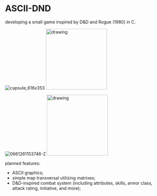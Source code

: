 # ASCII-DND

developing a small game inspired by D&D and Rogue (1980) in C.

![capsule_616x353](https://github.com/matheuslazzarotto/ASCII-DND/assets/99198452/0487745a-e524-46f1-aaf6-11ce2d14cc2e)
<img src="[drawing.jpg](https://github.com/matheuslazzarotto/ASCII-DND/assets/99198452/0487745a-e524-46f1-aaf6-11ce2d14cc2e)" alt="drawing" style="width:200px;"/>

![0661261153746-Z](https://github.com/matheuslazzarotto/ASCII-DND/assets/99198452/9e6ec60b-18c1-4c5c-b16b-440dbbd5c82d)
<img src="[https://github.com/matheuslazzarotto/ASCII-DND/assets/99198452/9e6ec60b-18c1-4c5c-b16b-440dbbd5c82d])" alt="drawing" style="width:200px;"/>

planned features:

- ASCII graphics;
- simple map transversal utilizing matrixes;
- D&D-inspired combat system (including attributes, skills, armor class, attack rating, initiative, and more);
